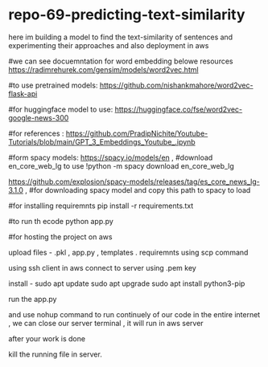 # repo-69-predicting-text-similarity
here im building a model to find the text-similarity of sentences and experimenting their approaches and also deployment in aws

#we can see docuemntation for word embedding belowe resources
https://radimrehurek.com/gensim/models/word2vec.html

#to use pretrained models:
https://github.com/nishankmahore/word2vec-flask-api

#for huggingface model to use:
https://huggingface.co/fse/word2vec-google-news-300

#for references :
https://github.com/PradipNichite/Youtube-Tutorials/blob/main/GPT_3_Embeddings_Youtube_.ipynb

#form spacy models:
https://spacy.io/models/en   , #download en_core_web_lg to use
!python -m spacy download en_core_web_lg

https://github.com/explosion/spacy-models/releases/tag/es_core_news_lg-3.1.0 , #for downloading spacy model and copy this path to spacy to load 


#for installing requiremnts
pip install -r requirements.txt

#to run th ecode
python app.py




#for hosting the project on aws

upload files - .pkl , app.py , templates . requiremnts using scp command

using ssh client in aws connect to server using .pem key

install - 
sudo apt update
sudo apt upgrade
sudo apt install python3-pip

run the app.py 

and use nohup command to run continuely of our code in the entire internet , we can close our server terminal , it will run in aws server

after your work is done

kill the running file in server.
